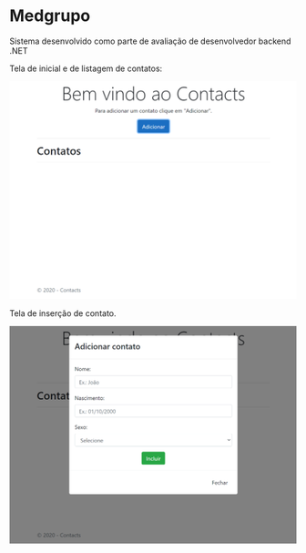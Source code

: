 # Medgrupo
Sistema desenvolvido como parte de avaliação de desenvolvedor backend .NET

Tela de inicial e de listagem de contatos:

![Alt text](/snapshot2.png?raw=true "Tela de inicial e de listagem de contatos.")

Tela de inserção de contato.

![Alt text](/snapshot.png?raw=true "Tela de inserção de contato.")
